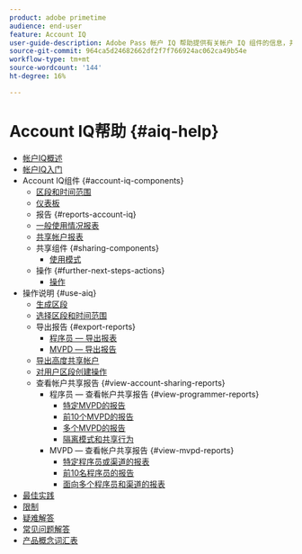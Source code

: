 ```yaml
---
product: adobe primetime
audience: end-user
feature: Account IQ
user-guide-description: Adobe Pass 帐户 IQ 帮助提供有关帐户 IQ 组件的信息，并引导您了解使用各种组件的用户历程。
source-git-commit: 964ca5d24682662df2f7f766924ac062ca49b54e
workflow-type: tm+mt
source-wordcount: '144'
ht-degree: 16%

---
```


# Account IQ帮助 {#aiq-help}

+ [帐户IQ概述](/help/accountiq/home.md)
+ [帐户IQ入门](/help/accountiq/get-started.md)
+ Account IQ组件 {#account-iq-components}
   + [区段和时间范围](/help/accountiq/segments-timeframe.md)
   + [仪表板](/help/accountiq/dashboard.md)
   + 报告 {#reports-account-iq}
   + [一般使用情况报表](/help/accountiq/general-usage-reports.md)
   + [共享帐户报表](/help/accountiq/shared-acc-reports.md)
   + 共享组件 {#sharing-components}
      + [使用模式](/help/accountiq/usage-patterns.md)
   + 操作 {#further-next-steps-actions}
      + [操作](/help/accountiq/operations.md)
+ 操作说明 {#use-aiq}
   + [生成区段](/help/accountiq/build-segment.md)
   + [选择区段和时间范围](/help/accountiq/howto-select-segment-timeframe.md)
   + 导出报告 {#export-reports}
      + [程序员 — 导出报表](/help/accountiq/export-segment-metrics-progr.md)
      + [MVPD — 导出报告](/help/accountiq/export-segment-metrics-mvpd.md)
   + [导出高度共享帐户](/help/accountiq/export-acc-information.md)
   + [对用户区段创建操作](/help/accountiq/operation-affecting-user-segment.md)
   + 查看帐户共享报告 {#view-account-sharing-reports}
      + 程序员 — 查看帐户共享报告 {#view-programmer-reports}
         + [特定MVPD的报告](/help/accountiq/reports-for-specific-mvpds.md)
         + [前10个MVPD的报告](/help/accountiq/top-10-mvpd-reports.md)
         + [多个MVPD的报告](viewrep-multiple-mvpd.md)
         + [隔离模式和共享行为](/help/accountiq/isolation-mode.md)
      + MVPD — 查看帐户共享报告 {#view-mvpd-reports}
         + [特定程序员或渠道的报表](/help/accountiq/reports-for-specific-programmers.md)
         + [前10名程序员的报告](/help/accountiq/top-10-programmer-reports.md)
         + [面向多个程序员和渠道的报表](viewrep-multiple-programmer.md)
+ [最佳实践](/help/accountiq/best-practices.md)
+ [限制](/help/accountiq/limitations.md)
+ [疑难解答](/help/accountiq/troubleshoot.md)
+ [常见问题解答](/help/accountiq/faq.md)
+ [产品概念词汇表](/help/accountiq/product-concepts.md)
